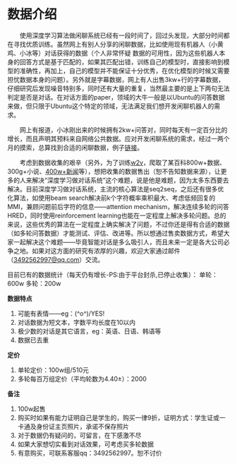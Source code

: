 # 数据介绍
&emsp;&emsp;使用深度学习算法做闲聊系统已经有一段时间了，回过头发现，大部分时间都在寻找优质训练。虽然网上有别人分享的闲聊数据，比如使用现有机器人（小黄鸡、小冰等）对话获得的数据（个人非常怀疑 数据的可用性，因为这些机器人本身的回答方式是基于匹配的，如果其匹配出错，训练自己的模型时，直接影响到模型的准确性，再加上，自己的模型并不能保证十分优秀，在优化模型的时候又需要担忧数据本身的问题）。另外就是字幕数据，网上有人出售3kw+行的字幕数据，仔细研究后发现噪音特别多，同时还有大量的重复，当然最主要的是上下两句无法判定是否是对话。在对话方面的paper，领域的大牛一般是以Ubuntu的问答数据来做，但只限于Ubuntu这个特定的领域，无法满足我们想开发闲聊机器人的需求。

&emsp;&emsp;网上有报道，小冰刚出来的时候拥有2kw+问答对，同时每天有一定百分比的增长，而且声明其预料来自网络公共数据。应对开发闲聊系统的需求，经过一两个月的摸索，总算找到合适的闲聊数据，例子[链接](https://www.jianshu.com/p/2934d43a2e50)。

&emsp;&emsp;考虑到数据收集的艰辛（另外，为了训练[w2v](https://www.jianshu.com/p/ae5b45e96dbf)，爬取了某百科800w+数据、300g+小说、[400w+新闻](https://www.jianshu.com/p/370d3e67a18f)等），想把收集的数据售出（恕不告知数据来源），让更多的人来解决“深度学习做对话系统”这个难题，说是他是难题，因为太多东西要去解决。目前深度学习做对话系统，主流的核心算法是seq2seq，之后还有很多优化算法，如使用beam search解决前k个字符概率乘积最大、考虑低频回复的MMI，兼顾问题前后字符的信息——attention mechanism，解决连续多轮的问答HRED，同时使用reinforcement learning也能在一定程度上解决多轮问题。总的来说，这些优秀的算法在一定程度上确实解决了问题，不过你还是得有合适的数据（如多轮问答数据）才能测试、评估、改进等。所以想通过售卖数据方式，希望大家一起解决这个难题——毕竟智能对话是多么吸引人，而且未来一定是各大公司必争之地。如果对这方面的研究有浓厚的兴趣，欢迎大家通过邮件（3492562997@qq.com）交流。

目前已有的数据统计（每天仍有增长-PS:由于平台封杀,已停止收集）：
单轮：600w
多轮：200w

**数据特点**
1. 可能有表情——eg：\(^o^)/YES!
2. 对话数据为短文本，字数平均长度在10以内
3. 极少数的对话是其它语言，eg：英语、日语、韩语等
4. 数据已去重

**定价**
1. 单轮定价：100w组/510元
2. 多轮每百万组定价（平均轮数为4.40±）：2000

**备注**
1. 100w起售 
2. 购买时如果有能力证明自己是学生的，购买一律9折，证明方式：学生证或一卡通及身份证主页照片，承诺不保存照片
3. 对于数据仍有疑问的，可留言，在下感激不尽
4. 如果大家想切实看到对话效果，可考虑买多轮数据
5. 有意购买，可联系客服qq：3492562997。恕不讨价
